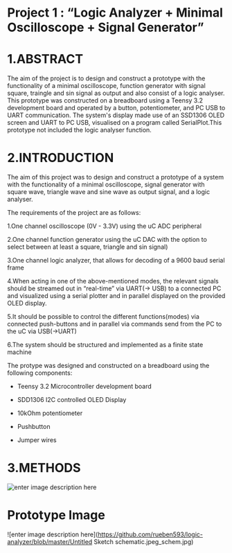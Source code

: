 # Project 1 : “Logic Analyzer + Minimal Oscilloscope + Signal Generator” 

# 1.ABSTRACT
The aim of the project  is to design and construct a prototype with the functionality of a minimal oscilloscope, function generator with signal square, traingle and sin signal as output and also consist of a logic analyser. This  prototype was constructed on a breadboard using a Teensy 3.2 development board and operated by a button, potentiometer, and PC USB to UART communication. The system's display made use of an SSD1306 OLED screen and UART to PC USB, visualised on a program called SerialPlot.This 
prototype not included the logic analyser function.

# 2.INTRODUCTION

The aim of this project was to design and construct a prototype of a system with the functionality of a minimal oscilloscope, signal generator with square wave, triangle wave and sine wave as output signal, and a logic analyser.

The requirements of the project are as follows:

1.One channel oscilloscope (0V - 3.3V) using the uC ADC peripheral

2.One channel function generator using the uC DAC with the option to select between at least a square, triangle and sin signal)

3.One channel logic analyzer, that allows for decoding of a 9600 baud serial frame

4.When acting in one of the above-mentioned modes, the relevant signals should be streamed out in “real-time” via UART(-> USB) to a connected PC and visualized using a serial plotter and in parallel displayed on the provided OLED display.

5.It should be possible to control the different functions(modes) via connected push-buttons and in parallel via commands send from the PC to the uC via USB(->UART)

6.The system should be structured and implemented as a finite state machine

The protype was designed and constructed on a breadboard using the following components:

* Teensy 3.2 Microcontroller development board

* SDD1306 I2C controlled OLED Display

* 10kOhm potentiometer

* Pushbutton

* Jumper wires

# 3.METHODS 

![enter image description here](https://github.com/rueben593/logic-analyzer/blob/master/IMG_20200710_200306.jpg)
   # Prototype Image
   
![enter image description here](https://github.com/rueben593/logic-analyzer/blob/master/Untitled Sketch schematic.jpeg_schem.jpg)


